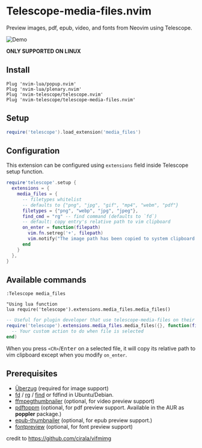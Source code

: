 # Telescope-media-files.nvim
Preview images, pdf, epub, video, and fonts from Neovim using Telescope.

![Demo](https://i.imgur.com/wEO04TK.gif)

**ONLY SUPPORTED ON LINUX**

## Install
```viml
Plug 'nvim-lua/popup.nvim'
Plug 'nvim-lua/plenary.nvim'
Plug 'nvim-telescope/telescope.nvim'
Plug 'nvim-telescope/telescope-media-files.nvim'

```
## Setup

``` lua
require('telescope').load_extension('media_files')

```

## Configuration
This extension can be configured using `extensions` field inside Telescope
setup function.

```lua
require'telescope'.setup {
  extensions = {
    media_files = {
      -- filetypes whitelist
      -- defaults to {"png", "jpg", "gif", "mp4", "webm", "pdf"}
      filetypes = {"png", "webp", "jpg", "jpeg"},
      find_cmd = "rg" -- find command (defaults to `fd`)
      -- default: copy entry's relative path to vim clipboard
      on_enter = function(filepath)
        vim.fn.setreg('+', filepath)
        vim.notify("The image path has been copied to system clipboard!")
      end
    }
  },
}
```

## Available commands
```viml
:Telescope media_files

"Using lua function
lua require('telescope').extensions.media_files.media_files()
```

```lua
-- Useful for plugin developer that use telescope-media-files on their plugin
require('telescope').extensions.media_files.media_files({}, function(filepath)
  -- Your custom action to do when file is selected
end)
```

When you press `<CR>`/<kbd>Enter</kbd> on a selected file, it will copy its
relative path to vim clipboard except when you modify `on_enter`.


## Prerequisites
* [Überzug](https://github.com/seebye/ueberzug) (required for image support)
* [fd](https://github.com/sharkdp/fd) / [rg](https://github.com/BurntSushi/ripgrep) / [find](https://man7.org/linux/man-pages/man1/find.1.html) or fdfind in Ubuntu/Debian.
* [ffmpegthumbnailer](https://github.com/dirkvdb/ffmpegthumbnailer) (optional, for video preview support)
* [pdftoppm](https://linux.die.net/man/1/pdftoppm) (optional, for pdf preview support. Available in the AUR as **poppler** package.)
* [epub-thumbnailer](https://github.com/marianosimone/epub-thumbnailer) (optional, for epub preview support.)
* [fontpreview](https://github.com/sdushantha/fontpreview) (optional, for font preview support)

credit to https://github.com/cirala/vifmimg

